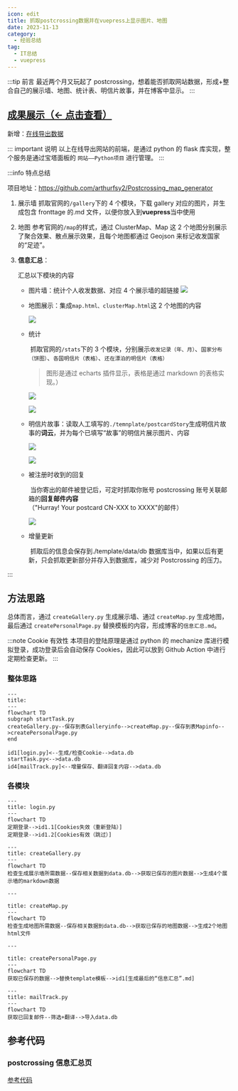```yaml
---
icon: edit
title: 抓取postcrossing数据并在vuepress上显示图片、地图
date: 2023-11-13
category:
  - 经验总结
tag:
  - IT总结
  - vuepress
---
```


:::tip 前言
最近两个月又玩起了 postcrossing，想着能否抓取网站数据，形成+整合自己的展示墙、地图、统计表、明信片故事，并在博客中显示。
:::
<Share colorful services="qq,weibo,qrcode"/>

## [成果展示（← 点击查看）](/Arthur/postcrossing/信息汇总)

新增：[在线导出数据](https://pcrecap.fengsy.cn/static/index.html)

::: important 说明
以上在线导出网站的前端，是通过 python 的 flask 库实现，整个服务是通过宝塔面板的 `网站——Python项目` 进行管理。
:::

:::info 特点总结

项目地址：https://github.com/arthurfsy2/Postcrossing_map_generator

1. 展示墙
   抓取官网的`/gallery`下的 4 个模块，下载 gallery 对应的图片，并生成包含 fronttage 的.md 文件，以便你放入到**vuepress**当中使用

2. 地图
   参考官网的`/map`的样式，通过 ClusterMap、Map 这 2 个地图分别展示了聚合效果、散点展示效果，且每个地图都通过 Geojson 来标记收发国家的“足迹”。

3. **信息汇总**：

   汇总以下模块的内容

   - 图片墙：统计个人收发数据、对应 4 个展示墙的超链接
     ![](https://raw.gitmirror.com/arthurfsy2/Postcrossing_map_generator/5ee036db3ed9ed63cfebdd16907ef6b4d3f6780a/img/summary01.png)

   - 地图展示：集成`map.html、clusterMap.html`这 2 个地图的内容

     ![](https://raw.gitmirror.com/arthurfsy2/Postcrossing_map_generator/5ee036db3ed9ed63cfebdd16907ef6b4d3f6780a/img/summary02.png)

   - 统计

     ​ 抓取官网的`/stats`下的 3 个模块，分别展示`收发记录（年、月）`、`国家分布（饼图）`、`各国明信片（表格）`、`还在漂泊的明信片（表格）`

     > 图形是通过 echarts 插件显示，表格是通过 markdown 的表格实现。）

     ![](https://raw.gitmirror.com/arthurfsy2/Postcrossing_map_generator/5ee036db3ed9ed63cfebdd16907ef6b4d3f6780a/img/summary03-1.png)

     ![](https://raw.gitmirror.com/arthurfsy2/Postcrossing_map_generator/5ee036db3ed9ed63cfebdd16907ef6b4d3f6780a/img/summary03-2.png)

   - 明信片故事：读取人工填写的`./temnplate/postcardStory`生成明信片故事的**词云**，并为每个已填写“故事”的明信片展示图片、内容

     ![](https://raw.gitmirror.com/arthurfsy2/Postcrossing_map_generator/5ee036db3ed9ed63cfebdd16907ef6b4d3f6780a/img/summary04-1.png)

     ![](https://raw.gitmirror.com/arthurfsy2/Postcrossing_map_generator/5ee036db3ed9ed63cfebdd16907ef6b4d3f6780a/img/summary04-2.png)

   - 被注册时收到的回复

     ​ 当你寄出的邮件被登记后，可定时抓取你账号 postcrossing 账号关联邮箱的**回复邮件内容**（"Hurray! Your postcard CN-XXX to XXXX"的邮件）

     ![](https://raw.gitmirror.com/arthurfsy2/Postcrossing_map_generator/5ee036db3ed9ed63cfebdd16907ef6b4d3f6780a/img/summary05.png)

   - 增量更新

     ​ 抓取后的信息会保存到./template/data/db 数据库当中，如果以后有更新，只会抓取更新部分并存入到数据库，减少对 Postcrossing 的压力。

:::

## 方法思路

总体而言，通过 `createGallery.py` 生成展示墙、通过 `createMap.py` 生成地图，最后通过 `createPersonalPage.py` 替换模板的内容，形成博客的`信息汇总.md`。

:::note Cookie 有效性
本项目的登陆原理是通过 python 的 mechanize 库进行模拟登录，成功登录后会自动保存 Cookies，因此可以放到 Github Action 中进行定期检查更新。
:::

### 整体思路

```mermaid
---
title:
---
flowchart TD
subgraph startTask.py
createGallery.py--保存到表Galleryinfo-->createMap.py--保存到表Mapinfo-->createPersonalPage.py
end

id1[login.py]<--生成/检查Cookie-->data.db
startTask.py<-->data.db
id4[mailTrack.py]<--增量保存、翻译回复内容-->data.db

```

### 各模块

```mermaid
---
title: login.py
---
flowchart TD
定期登录-->id1.1[Cookies失效（重新登陆）]
定期登录-->id1.2[Cookies有效（跳过）]
```

```mermaid
---
title: createGallery.py
---
flowchart TD
检查生成展示墙所需数据--保存相关数据到data.db-->获取已保存的图片数据-->生成4个展示墙的markdown数据
```

```mermaid
---

title: createMap.py
---
flowchart TD
检查生成地图所需数据--保存相关数据到data.db-->获取已保存的地图数据-->生成2个地图html文件
```

```mermaid
---

title: createPersonalPage.py
---
flowchart TD
获取已保存的数据-->替换template模板-->id1[生成最后的“信息汇总”.md]
```

```mermaid
---
title: mailTrack.py
---
flowchart TD
获取已回复邮件--筛选+翻译-->导入data.db
```

## 参考代码

### postcrossing 信息汇总页

[参考代码](https://github.com/arthurfsy2/Postcrossing_map_generator)

